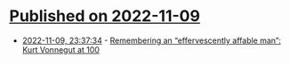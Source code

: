 # [Published on 2022-11-09](index.md)

* [2022-11-09, 23:37:34](https://news.ycombinator.com/item?id=33539777) - [Remembering an “effervescently affable man”: Kurt Vonnegut at 100](https://thecritic.co.uk/issues/november-2022/remembering-an-effervescently-affable-man/)
